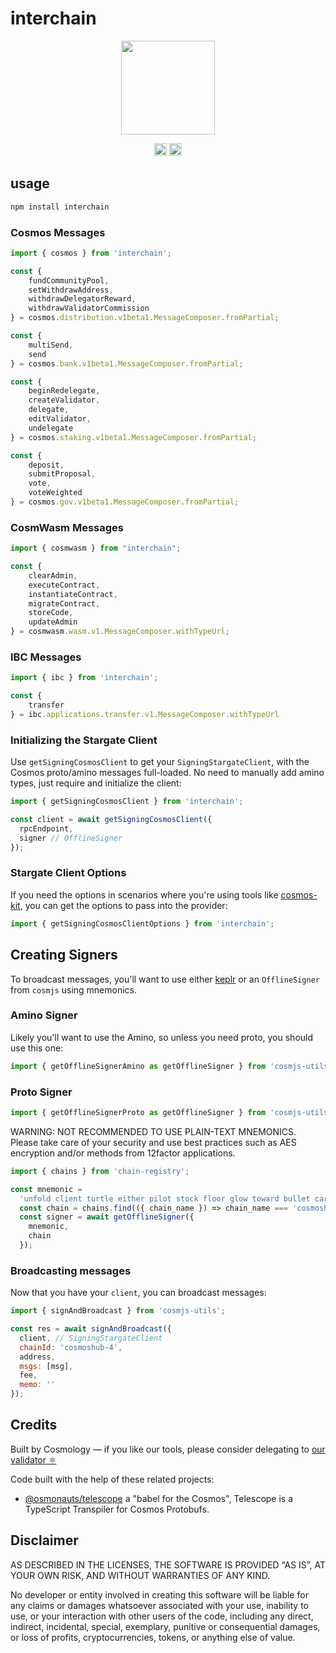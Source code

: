 # interchain

<p align="center">
  <a href="https://github.com/cosmology-tech/interchain">
    <img width="150" src="https://user-images.githubusercontent.com/545047/186588059-736cc25a-c849-4c30-a2d6-f779bcb6e305.svg">
  </a>
</p>

<p align="center" width="100%">
   <a href="https://github.com/cosmology-tech/interchain/blob/main/LICENSE"><img height="20" src="https://img.shields.io/badge/license-MIT-blue.svg"></a>
   <a href="https://www.npmjs.com/package/interchain"><img height="20" src="https://img.shields.io/github/package-json/v/cosmology-tech/interchain?filename=package.json"></a>
</p>

## usage

```sh
npm install interchain
```

### Cosmos Messages

```js
import { cosmos } from 'interchain';

const {
    fundCommunityPool,
    setWithdrawAddress,
    withdrawDelegatorReward,
    withdrawValidatorCommission
} = cosmos.distribution.v1beta1.MessageComposer.fromPartial;

const {
    multiSend,
    send
} = cosmos.bank.v1beta1.MessageComposer.fromPartial;

const {
    beginRedelegate,
    createValidator,
    delegate,
    editValidator,
    undelegate
} = cosmos.staking.v1beta1.MessageComposer.fromPartial;

const {
    deposit,
    submitProposal,
    vote,
    voteWeighted
} = cosmos.gov.v1beta1.MessageComposer.fromPartial;
```

### CosmWasm Messages

```js
import { cosmwasm } from "interchain";

const {
    clearAdmin,
    executeContract,
    instantiateContract,
    migrateContract,
    storeCode,
    updateAdmin
} = cosmwasm.wasm.v1.MessageComposer.withTypeUrl;
```

### IBC Messages

```js
import { ibc } from 'interchain';

const {
    transfer
} = ibc.applications.transfer.v1.MessageComposer.withTypeUrl
```

### Initializing the Stargate Client

Use `getSigningCosmosClient` to get your `SigningStargateClient`, with the Cosmos proto/amino messages full-loaded. No need to manually add amino types, just require and initialize the client:

```js
import { getSigningCosmosClient } from 'interchain';

const client = await getSigningCosmosClient({
  rpcEndpoint,
  signer // OfflineSigner
});
```

### Stargate Client Options

If you need the options in scenarios where you're using tools like [cosmos-kit](https://github.com/cosmology-tech/cosmos-kit), you can get the options to pass into the provider:

```js
import { getSigningCosmosClientOptions } from 'interchain';
```

## Creating Signers

To broadcast messages, you'll want to use either [keplr](https://docs.keplr.app/api/cosmjs.html) or an `OfflineSigner` from `cosmjs` using mnemonics.
### Amino Signer

Likely you'll want to use the Amino, so unless you need proto, you should use this one:

```js
import { getOfflineSignerAmino as getOfflineSigner } from 'cosmjs-utils';
```
### Proto Signer

```js
import { getOfflineSignerProto as getOfflineSigner } from 'cosmjs-utils';
```

WARNING: NOT RECOMMENDED TO USE PLAIN-TEXT MNEMONICS. Please take care of your security and use best practices such as AES encryption and/or methods from 12factor applications.

```js
import { chains } from 'chain-registry';

const mnemonic =
  'unfold client turtle either pilot stock floor glow toward bullet car science';
  const chain = chains.find(({ chain_name }) => chain_name === 'cosmoshub');
  const signer = await getOfflineSigner({
    mnemonic,
    chain
  });
```
### Broadcasting messages

Now that you have your `client`, you can broadcast messages:

```js
import { signAndBroadcast } from 'cosmjs-utils';

const res = await signAndBroadcast({
  client, // SigningStargateClient
  chainId: 'cosmoshub-4',
  address,
  msgs: [msg],
  fee,
  memo: ''
});
```

## Credits

Built by Cosmology — if you like our tools, please consider delegating to [our validator ⚛️](https://cosmology.tech/validator)

Code built with the help of these related projects:

* [@osmonauts/telescope](https://github.com/osmosis-labs/telescope) a "babel for the Cosmos", Telescope is a TypeScript Transpiler for Cosmos Protobufs.

## Disclaimer

AS DESCRIBED IN THE LICENSES, THE SOFTWARE IS PROVIDED “AS IS”, AT YOUR OWN RISK, AND WITHOUT WARRANTIES OF ANY KIND.

No developer or entity involved in creating this software will be liable for any claims or damages whatsoever associated with your use, inability to use, or your interaction with other users of the code, including any direct, indirect, incidental, special, exemplary, punitive or consequential damages, or loss of profits, cryptocurrencies, tokens, or anything else of value.
